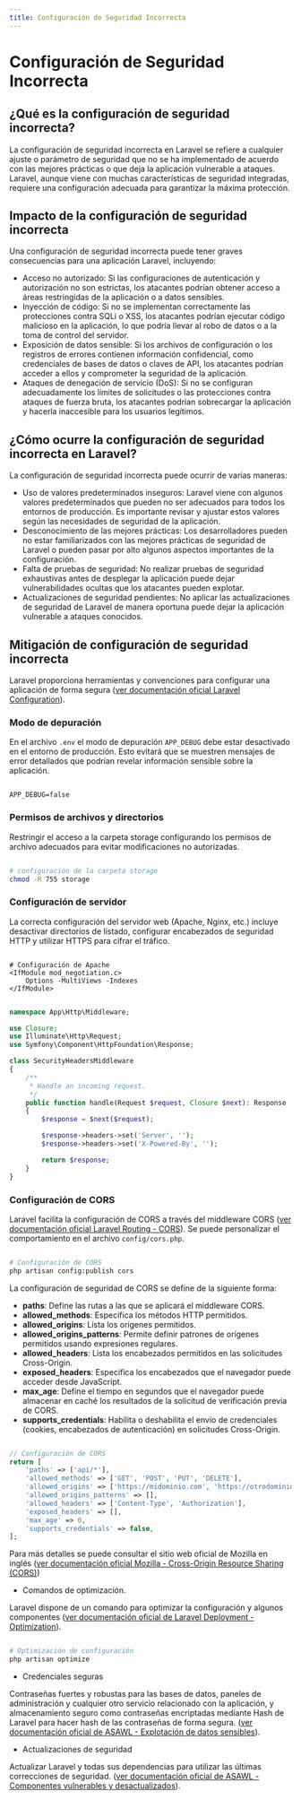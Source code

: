 ```yaml
---
title: Configuración de Seguridad Incorrecta
---
```

# Configuración de Seguridad Incorrecta

## ¿Qué es la configuración de seguridad incorrecta?

La configuración de seguridad incorrecta en Laravel se refiere a cualquier ajuste o parámetro de seguridad que no se ha implementado de acuerdo con las mejores prácticas o que deja la aplicación vulnerable a ataques. Laravel, aunque viene con muchas características de seguridad integradas, requiere una configuración adecuada para garantizar la máxima protección.

## Impacto de la configuración de seguridad incorrecta

Una configuración de seguridad incorrecta puede tener graves consecuencias para una aplicación Laravel, incluyendo:
 
 - Acceso no autorizado: Si las configuraciones de autenticación y autorización no son estrictas, los atacantes podrían obtener acceso a áreas restringidas de la aplicación o a datos sensibles.
- Inyección de código: Si no se implementan correctamente las protecciones contra SQLi o XSS, los atacantes podrían ejecutar código malicioso en la aplicación, lo que podría llevar al robo de datos o a la toma de control del servidor.
- Exposición de datos sensible: Si los archivos de configuración o los registros de errores contienen información confidencial, como credenciales de bases de datos o claves de API, los atacantes podrían acceder a ellos y comprometer la seguridad de la aplicación.
- Ataques de denegación de servicio (DoS): Si no se configuran adecuadamente los límites de solicitudes o las protecciones contra ataques de fuerza bruta, los atacantes podrían sobrecargar la aplicación y hacerla inaccesible para los usuarios legítimos.

## ¿Cómo ocurre la configuración de seguridad incorrecta en Laravel?

La configuración de seguridad incorrecta puede ocurrir de varias maneras:

- Uso de valores predeterminados inseguros: Laravel viene con algunos valores predeterminados que pueden no ser adecuados para todos los entornos de producción. Es importante revisar y ajustar estos valores según las necesidades de seguridad de la aplicación.
- Desconocimiento de las mejores prácticas: Los desarrolladores pueden no estar familiarizados con las mejores prácticas de seguridad de Laravel o pueden pasar por alto algunos aspectos importantes de la configuración.
- Falta de pruebas de seguridad: No realizar pruebas de seguridad exhaustivas antes de desplegar la aplicación puede dejar vulnerabilidades ocultas que los atacantes pueden explotar.
- Actualizaciones de seguridad pendientes: No aplicar las actualizaciones de seguridad de Laravel de manera oportuna puede dejar la aplicación vulnerable a ataques conocidos.

## Mitigación de configuración de seguridad incorrecta

Laravel proporciona herramientas y convenciones para configurar una aplicación de forma segura ([ver documentación oficial Laravel Configuration](https://laravel.com/docs/11.x/configuration)).

### Modo de depuración

En el archivo `.env` el modo de depuración `APP_DEBUG` debe estar desactivado en el entorno de producción. Esto evitará que se muestren mensajes de error detallados que podrían revelar información sensible sobre la aplicación.

```env

APP_DEBUG=false

```

### Permisos de archivos y directorios

Restringir el acceso a la carpeta storage configurando los permisos de archivo adecuados para evitar modificaciones no autorizadas.

```bash

# configuración de la carpeta storage
chmod -R 755 storage

```

### Configuración de servidor

La correcta configuración del servidor web (Apache, Nginx, etc.) incluye desactivar directorios de listado, configurar encabezados de seguridad HTTP y utilizar HTTPS para cifrar el tráfico.

```htaccess

# Configuración de Apache
<IfModule mod_negotiation.c>
    Options -MultiViews -Indexes
</IfModule>

```

```php

namespace App\Http\Middleware;

use Closure;
use Illuminate\Http\Request;
use Symfony\Component\HttpFoundation\Response;

class SecurityHeadersMiddleware
{
    /**
     * Handle an incoming request.
     */
    public function handle(Request $request, Closure $next): Response
    {
        $response = $next($request);

        $response->headers->set('Server', '');
        $response->headers->set('X-Powered-By', '');

        return $response;
    }
}

```

### Configuración de CORS

Laravel facilita la configuración de CORS a través del middleware CORS ([ver documentación oficial Laravel Routing - CORS](https://laravel.com/docs/11.x/routing#cors)). Se puede personalizar el comportamiento en el archivo `config/cors.php`.

```bash

# Configuración de CORS
php artisan config:publish cors

```

La configuración de seguridad de CORS se define de la siguiente forma:

- **paths**: Define las rutas a las que se aplicará el middleware CORS.
- **allowed_methods**: Especifica los métodos HTTP permitidos.
- **allowed_origins**: Lista los orígenes permitidos.
- **allowed_origins_patterns**: Permite definir patrones de orígenes permitidos usando expresiones regulares.
- **allowed_headers**: Lista los encabezados permitidos en las solicitudes Cross-Origin.
- **exposed_headers**: Especifica los encabezados que el navegador puede acceder desde JavaScript.
- **max_age**: Define el tiempo en segundos que el navegador puede almacenar en caché los resultados de la solicitud de verificación previa de CORS.
- **supports_credentials**: Habilita o deshabilita el envío de credenciales (cookies, encabezados de autenticación) en solicitudes Cross-Origin.

```php

// Configuración de CORS
return [
    'paths' => ['api/*'],
    'allowed_methods' => ['GET', 'POST', 'PUT', 'DELETE'],
    'allowed_origins' => ['https://midominio.com', 'https://otrodominio.com'],
    'allowed_origins_patterns' => [],
    'allowed_headers' => ['Content-Type', 'Authorization'],
    'exposed_headers' => [],
    'max_age' => 0,
    'supports_credentials' => false,
];

```

Para más detalles se puede consultar el sitio web oficial de Mozilla en inglés ([ver documentación oficial Mozilla - Cross-Origin Resource Sharing (CORS)](https://developer.mozilla.org/en-US/docs/Web/HTTP/CORS))

- Comandos de optimización.

Laravel dispone de un comando para optimizar la configuración y algunos componentes ([ver documentación oficial de Laravel Deployment - Optimization](https://laravel.com/docs/11.x/deployment#optimization)).

```bash

# Optimización de configuración
php artisan optimize

```

- Credenciales seguras

Contraseñas fuertes y robustas para las bases de datos, paneles de administración y cualquier otro servicio relacionado con la aplicación, y almacenamiento seguro como contraseñas encriptadas mediante Hash de Laravel para hacer hash de las contraseñas de forma segura. ([ver documentación oficial de ASAWL - Explotación de datos sensibles](./explotacion-datos-sensibles.md)).

- Actualizaciones de seguridad

Actualizar Laravel y todas sus dependencias para utilizar las últimas correcciones de seguridad. ([ver documentación oficial de ASAWL - Componentes vulnerables y desactualizados](./componentes-vulnerables-desactualizados.md)).

